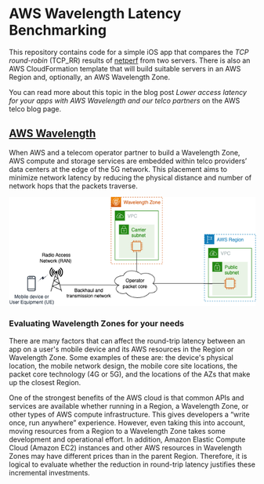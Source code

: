 #  AWS Wavelength Latency Benchmarking

This repository contains code for a simple iOS app that compares the *TCP round-robin* (TCP_RR) results of [netperf](https://hewlettpackard.github.io/netperf/) from two servers. There is also an AWS CloudFormation template that will build suitable servers in an AWS Region and, optionally, an AWS Wavelength Zone.

You can read more about this topic in the blog post *Lower access latency for your apps with AWS Wavelength and our telco partners* on the AWS telco blog page.

## [AWS Wavelength](https://aws.amazon.com/wavelength/)

When AWS and a telecom operator partner to build a Wavelength Zone, AWS compute and storage services are embedded within telco providers’ data centers at the edge of the 5G network. This placement aims to minimize network latency by reducing the physical distance and number of network hops that the packets traverse.

![Mobile device connectivity to AWS Region and Wavelength Zone](latency.png)

### Evaluating Wavelength Zones for your needs

There are many factors that can affect the round-trip latency between an app on a user's mobile device and its AWS resources in the Region or Wavelength Zone. Some examples of these are: the device's physical location, the mobile network design, the mobile core site locations, the packet core technology (4G or 5G), and the locations of the AZs that make up the closest Region.

One of the strongest benefits of the AWS cloud  is that common APIs and services are available whether running in a Region, a Wavelength Zone, or other types of AWS compute infrastructure. This gives developers a “write once, run anywhere” experience. However, even taking this into account, moving resources from a Region to a Wavelength Zone takes some development and operational effort. In addition, Amazon Elastic Compute Cloud (Amazon EC2) instances and other AWS resources in Wavelength Zones may have different prices than in the parent Region. Therefore, it is logical to evaluate whether the reduction in round-trip latency justifies these incremental investments. 



